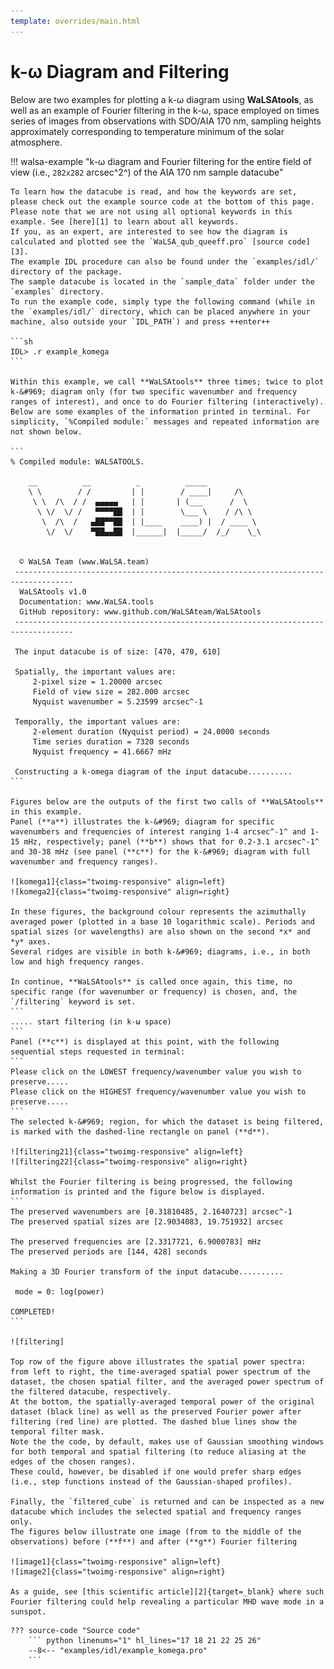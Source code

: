 ```yaml
---
template: overrides/main.html
---
```


# k-&#969; Diagram and Filtering

Below are two examples for plotting a k-&#969; diagram using **WaLSAtools**, as well as an example of Fourier filtering in the k-&#969;, space employed on times series of images from observations with SDO/AIA 170 nm, sampling heights approximately corresponding to temperature minimum of the solar atmosphere.

!!! walsa-example "k-&#969; diagram and Fourier filtering for the entire field of view (i.e., `282x282` arcsec^2^) of the AIA 170 nm sample datacube"

    To learn how the datacube is read, and how the keywords are set, please check out the example source code at the bottom of this page.
    Please note that we are not using all optional keywords in this example. See [here][1] to learn about all keywords.
    If you, as an expert, are interested to see how the diagram is calculated and plotted see the `WaLSA_qub_queeff.pro` [source code][3]. 
    The example IDL procedure can also be found under the `examples/idl/` directory of the package. 
    The sample datacube is located in the `sample_data` folder under the `examples` directory.
    To run the example code, simply type the following command (while in the `examples/idl/` directory, which can be placed anywhere in your machine, also outside your `IDL_PATH`) and press ++enter++ 

    ```sh
    IDL> .r example_komega
    ```

    Within this example, we call **WaLSAtools** three times; twice to plot k-&#969; diagram only (for two specific wavenumber and frequency ranges of interest), and once to do Fourier filtering (interactively).
    Below are some examples of the information printed in terminal. For simplicity, `%Compiled module:` messages and repeated information are not shown below.

    ```
    % Compiled module: WALSATOOLS.

        __          __          _          _____
        \ \        / /         | |        / ____|     /\
         \ \  /\  / /  ▄▄▄▄▄   | |       | (___      /  \
          \ \/  \/ /   ▀▀▀▀██  | |        \___ \    / /\ \
           \  /\  /   ▄██▀▀██  | |____    ____) |  / ____ \
            \/  \/    ▀██▄▄██  |______|  |_____/  /_/    \_\


      © WaLSA Team (www.WaLSA.team)
     -----------------------------------------------------------------------------------
      WaLSAtools v1.0
      Documentation: www.WaLSA.tools
      GitHub repository: www.github.com/WaLSAteam/WaLSAtools
     -----------------------------------------------------------------------------------
     
     The input datacube is of size: [470, 470, 610]

     Spatially, the important values are:
         2-pixel size = 1.20000 arcsec
         Field of view size = 282.000 arcsec
         Nyquist wavenumber = 5.23599 arcsec^-1

     Temporally, the important values are:
         2-element duration (Nyquist period) = 24.0000 seconds
         Time series duration = 7320 seconds
         Nyquist frequency = 41.6667 mHz

     Constructing a k-omega diagram of the input datacube..........
    ```
    
    Figures below are the outputs of the first two calls of **WaLSAtools** in this example. 
    Panel (**a**) illustrates the k-&#969; diagram for specific wavenumbers and frequencies of interest ranging 1-4 arcsec^-1^ and 1-15 mHz, respectively; panel (**b**) shows that for 0.2-3.1 arcsec^-1^ and 30-38 mHz (see panel (**c**) for the k-&#969; diagram with full wavenumber and frequency ranges).
    
    ![komega1]{class="twoimg-responsive" align=left}
    ![komega2]{class="twoimg-responsive" align=right}
    
    In these figures, the background colour represents the azimuthally averaged power (plotted in a base 10 logarithmic scale). Periods and spatial sizes (or wavelengths) are also shown on the second *x* and *y* axes.
    Several ridges are visible in both k-&#969; diagrams, i.e., in both low and high frequency ranges.
    
    In continue, **WaLSAtools** is called once again, this time, no specific range (for wavenumber or frequency) is chosen, and, the `/filtering` keyword is set.
    ```
    ..... start filtering (in k-ω space)
    ```
    Panel (**c**) is displayed at this point, with the following sequential steps requested in terminal: 
    ```
    Please click on the LOWEST frequency/wavenumber value you wish to preserve.....
    Please click on the HIGHEST frequency/wavenumber value you wish to preserve.....
    ```
    The selected k-&#969; region, for which the dataset is being filtered, is marked with the dashed-line rectangle on panel (**d**).
    
    ![filtering21]{class="twoimg-responsive" align=left}
    ![filtering22]{class="twoimg-responsive" align=right}
    
    Whilst the Fourier filtering is being progressed, the following information is printed and the figure below is displayed.
    ```
    The preserved wavenumbers are [0.31810485, 2.1640723] arcsec^-1
    The preserved spatial sizes are [2.9034083, 19.751932] arcsec

    The preserved frequencies are [2.3317721, 6.9000783] mHz
    The preserved periods are [144, 428] seconds

    Making a 3D Fourier transform of the input datacube..........
    
     mode = 0: log(power)

    COMPLETED!
    ```
    
    ![filtering]
    
    Top row of the figure above illustrates the spatial power spectra: from left to right, the time-averaged spatial power spectrum of the dataset, the chosen spatial filter, and the averaged power spectrum of the filtered datacube, respectively.
    At the bottom, the spatially-averaged temporal power of the original dataset (black line) as well as the preserved Fourier power after filtering (red line) are plotted. The dashed blue lines show the temporal filter mask.
    Note the the code, by default, makes use of Gaussian smoothing windows for both temporal and spatial filtering (to reduce aliasing at the edges of the chosen ranges). 
    These could, however, be disabled if one would prefer sharp edges (i.e., step functions instead of the Gaussian-shaped profiles).
    
    Finally, the `filtered_cube` is returned and can be inspected as a new datacube which includes the selected spatial and frequency ranges only.
    The figures below illustrate one image (from to the middle of the observations) before (**f**) and after (**g**) Fourier filtering
    
    ![image1]{class="twoimg-responsive" align=left}
    ![image2]{class="twoimg-responsive" align=right}
    
    As a guide, see [this scientific article][2]{target=_blank} where such Fourier filtering could help revealing a particular MHD wave mode in a sunspot.

  [komega1]: ../images/idl/WaLSAtools_k-omega_1.jpg
  [komega2]: ../images/idl/WaLSAtools_k-omega_2.jpg
  [filtering]: ../images/idl/WaLSAtools_Fourier_filtring.jpg
  [filtering21]: ../images/idl/WaLSAtools_k-omega_fig2_1.jpg
  [filtering22]: ../images/idl/WaLSAtools_k-omega_fig2_2.jpg
  [image1]: ../images/idl/original_image.jpg
  [image2]: ../images/idl/filtered_image.jpg
  [1]: WaLSAtools.md
  [2]: https://iopscience.iop.org/article/10.3847/1538-4357/aa73d6/pdf
  [3]: routines.md#k-diagram-and-filtering
  
    ??? source-code "Source code"
        ``` python linenums="1" hl_lines="17 18 21 22 25 26"
        --8<-- "examples/idl/example_komega.pro"
        ```

<br>